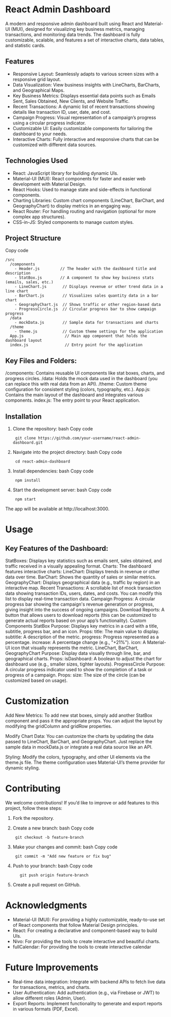 # React Admin Dashboard
A modern and responsive admin dashboard built using React and Material-UI (MUI), designed for visualizing key business metrics, managing transactions, and monitoring data trends. The dashboard is fully customizable, scalable, and features a set of interactive charts, data tables, and statistic cards.

## Features
- Responsive Layout: Seamlessly adapts to various screen sizes with a responsive grid layout.
- Data Visualization: View business insights with LineCharts, BarCharts, and Geographical Maps.
- Key Business Metrics: Displays essential data points such as Emails Sent, Sales Obtained, New Clients, and Website Traffic.
- Recent Transactions: A dynamic list of recent transactions showing details like transaction ID, user, date, and cost.
- Campaign Progress: Visual representation of a campaign’s progress using a circular progress indicator.
- Customizable UI: Easily customizable components for tailoring the dashboard to your needs.
- Interactive Charts: Fully interactive and responsive charts that can be customized with different data sources.
## Technologies Used
- React: JavaScript library for building dynamic UIs.
- Material-UI (MUI): React components for faster and easier web development with Material Design.
- React Hooks: Used to manage state and side-effects in functional components.
- Charting Libraries: Custom chart components (LineChart, BarChart, and GeographyChart) to display metrics in an engaging way.
- React Router: For handling routing and navigation (optional for more complex app structures).
- CSS-in-JS: Styled components to manage custom styles.
## Project Structure

Copy code
    
    /src
      /components
        - Header.js         // The header with the dashboard title and description
        - StatBox.js        // A component to show key business stats (emails, sales, etc.)
        - LineChart.js       // Displays revenue or other trend data in a line chart
        - BarChart.js        // Visualizes sales quantity data in a bar chart
        - GeographyChart.js  // Shows traffic or other region-based data
        - ProgressCircle.js  // Circular progress bar to show campaign progress
      /data
        - mockData.js        // Sample data for transactions and charts
      /theme
        - theme.js           // Custom theme settings for the application
      App.js                  // Main app component that holds the dashboard layout
      index.js                // Entry point for the application
## Key Files and Folders:
/components: Contains reusable UI components like stat boxes, charts, and progress circles.
/data: Holds the mock data used in the dashboard (you can replace this with real data from an API).
/theme: Custom theme configuration for consistent styling (colors, typography, etc.).
App.js: Contains the main layout of the dashboard and integrates various components.
index.js: The entry point to your React application.
## Installation
1. Clone the repository:
bash
Copy code

        git clone https://github.com/your-username/react-admin-dashboard.git
3. Navigate into the project directory:
bash
Copy code

        cd react-admin-dashboard
5. Install dependencies:
bash
Copy code

        npm install
7. Start the development server:
bash
Copy code

        npm start
The app will be available at http://localhost:3000.

# Usage
## Key Features of the Dashboard:
StatBoxes: Displays key statistics such as emails sent, sales obtained, and traffic received in a visually appealing format.
Charts: The dashboard features interactive charts:
LineChart: Displays trends in revenue or other data over time.
BarChart: Shows the quantity of sales or similar metrics.
GeographyChart: Displays geographical data (e.g., traffic by region) in an interactive map.
Recent Transactions: A scrollable list of mock transaction data showing transaction IDs, users, dates, and costs. You can modify this list to display real-time transaction data.
Campaign Progress: A circular progress bar showing the campaign's revenue generation or progress, giving insight into the success of ongoing campaigns.
Download Reports: A button that allows users to download reports (this can be customized to generate actual reports based on your app’s functionality).
Custom Components
StatBox
Purpose: Displays key metrics in a card with a title, subtitle, progress bar, and an icon.
Props:
title: The main value to display.
subtitle: A description of the metric.
progress: Progress represented as a percentage.
increase: A percentage change (e.g., "+21%").
icon: A Material-UI icon that visually represents the metric.
LineChart, BarChart, GeographyChart
Purpose: Display data visually through line, bar, and geographical charts.
Props:
isDashboard: A boolean to adjust the chart for dashboard use (e.g., smaller sizes, tighter layouts).
ProgressCircle
Purpose: A circular progress indicator used to show the completion of a task or progress of a campaign.
Props:
size: The size of the circle (can be customized based on usage).
# Customization
Add New Metrics: To add new stat boxes, simply add another StatBox component and pass it the appropriate props. You can adjust the layout by modifying the gridColumn and gridRow properties.

Modify Chart Data: You can customize the charts by updating the data passed to LineChart, BarChart, and GeographyChart. Just replace the sample data in mockData.js or integrate a real data source like an API.

Styling: Modify the colors, typography, and other UI elements via the theme.js file. The theme configuration uses Material-UI’s theme provider for dynamic styling.

# Contributing
We welcome contributions! If you’d like to improve or add features to this project, follow these steps:

1. Fork the repository.
2. Create a new branch:
bash
Copy code

        git checkout -b feature-branch
4. Make your changes and commit:
bash
Copy code

        git commit -m "Add new feature or fix bug"
6. Push to your branch:
bash
Copy code

          git push origin feature-branch
8. Create a pull request on GitHub.


# Acknowledgments
- Material-UI (MUI): For providing a highly customizable, ready-to-use set of React components that follow Material Design principles.
- React: For creating a declarative and component-based way to build UIs.
- Nivo: For providing the tools to create interactive and beautiful charts.
- fullCalendar: For providing the tools to create interactive calendar
# Future Improvements
- Real-time data integration: Integrate with backend APIs to fetch live data for transactions, metrics, and charts.
- User Authentication: Add authentication (e.g., via Firebase or JWT) to allow different roles (Admin, User).
- Export Reports: Implement functionality to generate and export reports in various formats (PDF, Excel).
